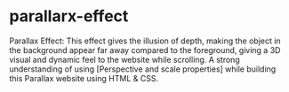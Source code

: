 # parallarx-effect





Parallax Effect: This effect gives the illusion of depth, making the object in the background appear far away compared to the foreground, giving a 3D visual and dynamic feel to the website while scrolling.
A strong understanding of using [Perspective and scale properties] while building this Parallax website using
HTML & CSS.
